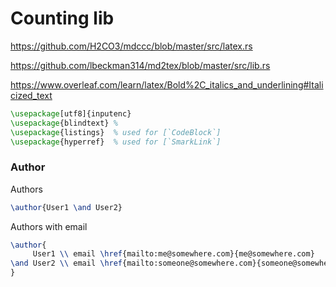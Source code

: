 # Counting lib


https://github.com/H2CO3/mdccc/blob/master/src/latex.rs

https://github.com/lbeckman314/md2tex/blob/master/src/lib.rs

https://www.overleaf.com/learn/latex/Bold%2C_italics_and_underlining#Italicized_text


```tex
\usepackage[utf8]{inputenc}
\usepackage{blindtext} %
\usepackage{listings}  % used for [`CodeBlock`]
\usepackage{hyperref}  % used for [`SmarkLink`]
```


### Author 

Authors

```latex
\author{User1 \and User2}
```

Authors with email

```latex
\author{
     User1 \\ email \href{mailto:me@somewhere.com}{me@somewhere.com}
\and User2 \\ email \href{mailto:someone@somewhere.com}{someone@somewhere.com}
}
```